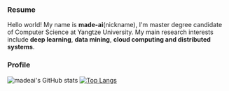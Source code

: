 ### Resume
Hello world! My name is **made-ai**(nickname), I'm master degree candidate of Computer Science at Yangtze University. My main research interests include **deep learning**, **data mining**, **cloud computing and distributed systems**.

### Profile
![madeai's GitHub stats](https://github-readme-stats.vercel.app/api?username=huangyebiaoke&show_icons=true&theme=vue)
[![Top Langs](https://github-readme-stats.vercel.app/api/top-langs/?username=huangyebiaoke&hide=html,javascript,css)](https://github.com/huangyebiaoke/huangyebiaoke.github.io)
<!-- ### Some repo
[![Readme Card](https://github-readme-stats.vercel.app/api/pin/?username=huangyebiaoke&repo=huangyebiaoke.github.io)](https://github.com/huangyebiaoke/huangyebiaoke.github.io)
[![Readme Card](https://github-readme-stats.vercel.app/api/pin/?username=huangyebiaoke&repo=data-mining-course&show_owner=true)](https://github.com/huangyebiaoke/data-mining-course) -->
